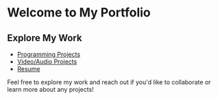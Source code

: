 # Welcome to My Portfolio

## Explore My Work

- [Programming Projects](programming.md)
- [Video/Audio Projects](audio-video.md)
- [Resume](resume.md)

Feel free to explore my work and reach out if you'd like to collaborate or learn more about any projects!
